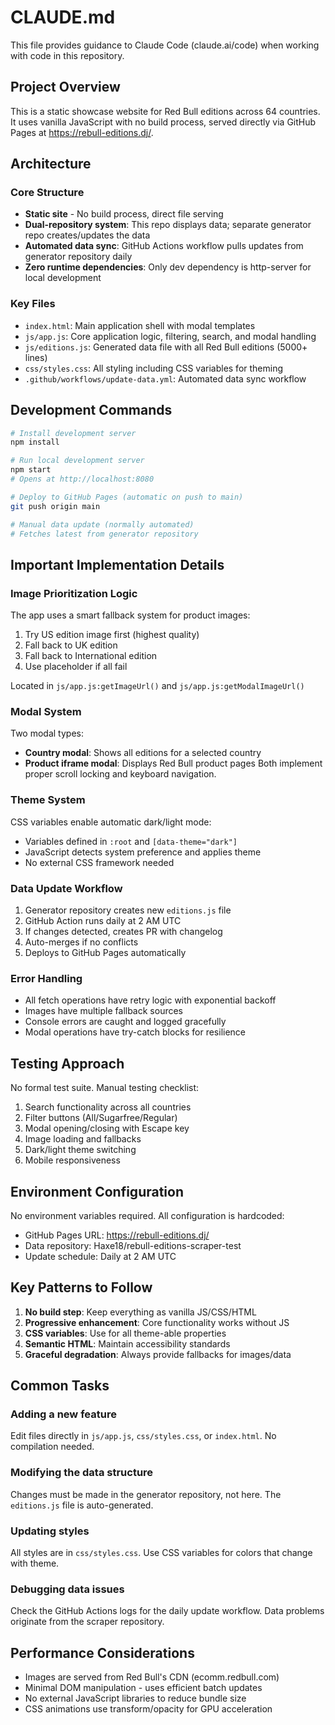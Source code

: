 # CLAUDE.md

This file provides guidance to Claude Code (claude.ai/code) when working with code in this repository.

## Project Overview

This is a static showcase website for Red Bull editions across 64 countries. It uses vanilla JavaScript with no build process, served directly via GitHub Pages at https://rebull-editions.dj/.

## Architecture

### Core Structure
- **Static site** - No build process, direct file serving
- **Dual-repository system**: This repo displays data; separate generator repo creates/updates the data
- **Automated data sync**: GitHub Actions workflow pulls updates from generator repository daily
- **Zero runtime dependencies**: Only dev dependency is http-server for local development

### Key Files
- `index.html`: Main application shell with modal templates
- `js/app.js`: Core application logic, filtering, search, and modal handling
- `js/editions.js`: Generated data file with all Red Bull editions (5000+ lines)
- `css/styles.css`: All styling including CSS variables for theming
- `.github/workflows/update-data.yml`: Automated data sync workflow

## Development Commands

```bash
# Install development server
npm install

# Run local development server
npm start
# Opens at http://localhost:8080

# Deploy to GitHub Pages (automatic on push to main)
git push origin main

# Manual data update (normally automated)
# Fetches latest from generator repository
```

## Important Implementation Details

### Image Prioritization Logic
The app uses a smart fallback system for product images:
1. Try US edition image first (highest quality)
2. Fall back to UK edition
3. Fall back to International edition  
4. Use placeholder if all fail

Located in `js/app.js:getImageUrl()` and `js/app.js:getModalImageUrl()`

### Modal System
Two modal types:
- **Country modal**: Shows all editions for a selected country
- **Product iframe modal**: Displays Red Bull product pages
Both implement proper scroll locking and keyboard navigation.

### Theme System
CSS variables enable automatic dark/light mode:
- Variables defined in `:root` and `[data-theme="dark"]`
- JavaScript detects system preference and applies theme
- No external CSS framework needed

### Data Update Workflow
1. Generator repository creates new `editions.js` file
2. GitHub Action runs daily at 2 AM UTC
3. If changes detected, creates PR with changelog
4. Auto-merges if no conflicts
5. Deploys to GitHub Pages automatically

### Error Handling
- All fetch operations have retry logic with exponential backoff
- Images have multiple fallback sources
- Console errors are caught and logged gracefully
- Modal operations have try-catch blocks for resilience

## Testing Approach

No formal test suite. Manual testing checklist:
1. Search functionality across all countries
2. Filter buttons (All/Sugarfree/Regular)
3. Modal opening/closing with Escape key
4. Image loading and fallbacks
5. Dark/light theme switching
6. Mobile responsiveness

## Environment Configuration

No environment variables required. All configuration is hardcoded:
- GitHub Pages URL: https://rebull-editions.dj/
- Data repository: Haxe18/rebull-editions-scraper-test
- Update schedule: Daily at 2 AM UTC

## Key Patterns to Follow

1. **No build step**: Keep everything as vanilla JS/CSS/HTML
2. **Progressive enhancement**: Core functionality works without JS
3. **CSS variables**: Use for all theme-able properties
4. **Semantic HTML**: Maintain accessibility standards
5. **Graceful degradation**: Always provide fallbacks for images/data

## Common Tasks

### Adding a new feature
Edit files directly in `js/app.js`, `css/styles.css`, or `index.html`. No compilation needed.

### Modifying the data structure
Changes must be made in the generator repository, not here. The `editions.js` file is auto-generated.

### Updating styles
All styles are in `css/styles.css`. Use CSS variables for colors that change with theme.

### Debugging data issues
Check the GitHub Actions logs for the daily update workflow. Data problems originate from the scraper repository.

## Performance Considerations

- Images are served from Red Bull's CDN (ecomm.redbull.com)
- Minimal DOM manipulation - uses efficient batch updates
- No external JavaScript libraries to reduce bundle size
- CSS animations use transform/opacity for GPU acceleration